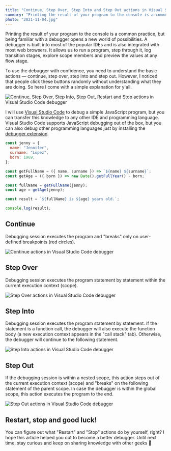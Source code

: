 ```yaml
---
title: "Continue, Step Over, Step Into and Step Out actions in Visual Studio Code debugger explained"
summary: "Printing the result of your program to the console is a common practice, but being familiar with a debugger opens a new world of possibilities. To use the debugger with confidence, you need to understand the basic actions. So here I come with a simple explanation for y’all."
photo: "2021-11-04.jpg"
---
```


Printing the result of your program to the console is a common practice, but being familiar with a debugger opens a new world of possibilities. A debugger is built into most of the popular IDEs and is also integrated with most web browsers. It allows us to run a program, step through it, log transition stages, explore scope members and preview the values at any flow stage.

To use the debugger with confidence, you need to understand the basic actions — continue, step over, step into and step out. However, I noticed that people click these buttons randomly without understanding what they are doing. So here I come with a simple explanation for y'all.

![Continue, Step Over, Step Into, Step Out, Restart and Stop actions in Visual Studio Code debugger](/photos/2021-11-04-1.png)

I will use [Visual Studio Code](https://code.visualstudio.com) to debug a simple JavaScript program, but you can transfer this knowledge to any other IDE and programming language. Visual Studio Code supports JavaScript debugging out of the box, but you can also debug other programming languages just by installing the [debugger extension](https://code.visualstudio.com/Docs/editor/debugging#_debugger-extensions).

```js
const jenny = {
  name: "Jennifer",
  surname: "Lopez",
  born: 1969,
};

const getFullName = ({ name, surname }) => `${name} ${surname}`;
const getAge = ({ born }) => new Date().getFullYear() - born;

const fullName = getFullName(jenny);
const age = getAge(jenny);

const result = `${fullName} is ${age} years old.`;

console.log(result);
```

## Continue

Debugging session executes the program and "breaks" only on user-defined breakpoints (red circles).

![Continue actions in Visual Studio Code debugger](/photos/2021-11-04-2.gif)

## Step Over

Debugging session executes the program statement by statement within the current execution context (scope).

![Step Over actions in Visual Studio Code debugger](/photos/2021-11-04-3.gif)

## Step Into

Debugging session executes the program statement by statement. If the statement is a function call, the debugger will also execute the function body (a new execution context appears in the "call stack" tab). Otherwise, the debugger will continue to the following statement.

![Step Into actions in Visual Studio Code debugger](/photos/2021-11-04-4.gif)

## Step Out

If the debugging session is within a nested scope, this action steps out of the current execution context (scope) and "breaks" on the following statement of the parent scope. In case the debugger is within the global scope, this action executes the program to the end.

![Step Out actions in Visual Studio Code debugger](/photos/2021-11-04-5.gif)

## Restart, stop and good luck!

You can figure out what "Restart" and "Stop" actions do by yourself, right? I hope this article helped you out to become a better debugger. Until next time, stay curious and keep on sharing knowledge with other geeks 👊
